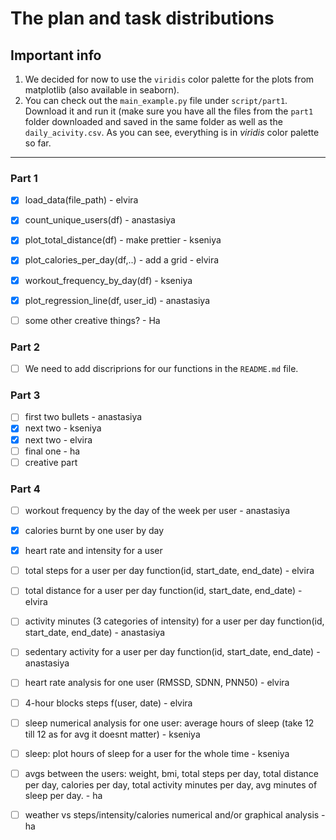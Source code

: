 # The plan and task distributions 

## Important info 
1. We decided for now to use the `viridis` color palette for the plots from matplotlib (also available in seaborn). 
2. You can check out the `main_example.py` file under `script/part1`. Download it and run it (make sure you have all the files from the `part1` folder downloaded and saved in the same folder as well as the `daily_acivity.csv`. As you can see, everything is in *viridis* color palette so far.

---

### Part 1

- [x] load_data(file_path) - elvira

- [x] count_unique_users(df) - anastasiya

- [x] plot_total_distance(df) - make prettier - kseniya 

- [x] plot_calories_per_day(df,..) - add a grid - elvira

- [x] workout_frequency_by_day(df) - kseniya

- [x] plot_regression_line(df, user_id) - anastasiya

- [ ] some other creative things? - Ha

### Part 2

- [ ] We need to add discriprions for our functions in the `README.md` file.

### Part 3

- [ ] first two bullets - anastasiya
- [x] next two - kseniya
- [x] next two - elvira
- [ ] final one - ha
- [ ] creative part

### Part 4

- [ ] workout frequency by the day of the week per user - anastasiya
- [x] calories burnt by one user by day
- [x] heart rate and intensity for a user
- [ ] total steps for a user per day function(id, start_date, end_date) - elvira
- [ ] total distance for a user per day function(id, start_date, end_date) - elvira
- [ ] activity minutes (3 categories of intensity) for a user per day function(id, start_date, end_date) - anastasiya
- [ ] sedentary activity for a user per day function(id, start_date, end_date) - anastasiya
- [ ] heart rate analysis for one user (RMSSD, SDNN, PNN50) - elvira
- [ ] 4-hour blocks steps f(user, date) - elvira
- [ ] sleep numerical analysis for one user: average hours of sleep (take 12 till 12 as for avg it doesnt matter) - kseniya
- [ ] sleep: plot hours of sleep for a user for the whole time - kseniya
- [ ] avgs between the users: weight, bmi, total steps per day, total distance per day, calories per day, total activity minutes per day, avg minutes of sleep per day. - ha
- [ ] weather vs steps/intensity/calories numerical and/or graphical analysis - ha








